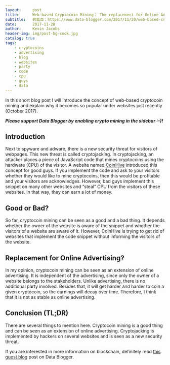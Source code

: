 ```yaml
---
layout:     post
title:      Web-based Cryptocoin Mining： The replacement for Online Advertising?
subtitle:   转载自：https://www.data-blogger.com/2017/11/20/web-based-cryptocoin-mining-replacement-online-advertising/
date:       2017-11-20
author:     Kevin Jacobs
header-img: img/post-bg-cook.jpg
catalog: true
tags:
    - cryptocoins
    - advertising
    - blog
    - websites
    - party
    - code
    - cpu
    - guys
    - data
---
```


In this short blog post I will introduce the concept of web-based cryptocoin mining and explain why it becomes so popular under websites just recently (October 2017).

***Please support Data Blogger by enabling crypto mining in the sidebar :-)!***



## Introduction

Next to spyware and adware, there is a new security threat for visitors of webpages. This new threat is called cryptojacking. In cryptojacking, an attacker places a piece of JavaScript code that mines cryptocoins using the hardware (CPU) of the visitor. A website named [CoinHive](https://coinhive.com/) introduced this concept for good guys. If you implement the code and ask to your visitors whether they would like to mine cryptocoins, then this would be profitable and your visitors are acknowledges. However, bad guys implement this snippet on many other websites and “steal” CPU from the visitors of these websites. In that way, they can earn a lot of money.

## Good or Bad?

So far, cryptocoin mining can be seen as a good and a bad thing. It depends whether the owner of the website is aware of the snippet and whether the visitors of a website are aware of it. However, CoinHive is trying to get rid of websites that implement the code snippet without informing the visitors of the website.

 

## Replacement for Online Advertising?

In my opinion, cryptocoin mining can be seen as an extension of online advertising. It is independent of the advertising, since only the owner of a website belongs to the stakeholders. Unlike advertising, there is no additional party involved. Besides that, it will get harder and harder to coin a given cryptocoin, so the earnings will decay over time. Therefore, I think that it is not as stable as online advertising.

## Conclusion (TL;DR)

There are several things to mention here. Cryptocoin mining is a good thing and can be seen as an extension of online advertising. Cryptojacking is implemented by hackers on several websites and is seen as a new security threat.

If you are interested in more information on blockchain, definitely read [this guest blog](https://www.data-blogger.com/2017/08/03/what-is-the-blockchain-and-why-should-you-care) post on Data Blogger.

 
